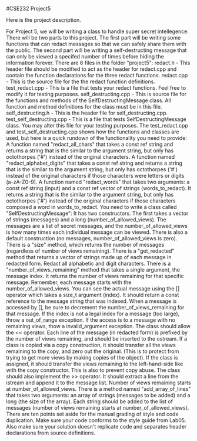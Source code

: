 #CSE232 Project5

Here is the project description.

For Project 5, we will be writing a class to handle super secret intellegence. There will be two parts to this project. The first part will be writing some functions that can redact messages so that we can safely share them with the public. The second part will be writing a self-destructing message that can only be viewed a specifed number of times before hiding the information forever.
There are 6 files in the folder "project5":
redact.h - This header file should be modified to act as the header for redact.cpp and contain the function declarations for the three redact functions.
redact.cpp - This is the source file for the the redact function definitions.
test_redact.cpp - This is a file that tests your redact functions. Feel free to modify it for testing purposes.
self_destructing.cpp - This is source file for the functions and methods of the SelfDestructingMessage class. All function and method definitions for the class must be in this file.
self_destructing.h - This is the header file for self_destructing.cpp.
test_self_destructing.cpp - This is a file that tests SelfDestructingMessage class. You may alter this file for your testing purposes.
The test_redact.cpp and test_self_destructing.cpp shows how the functions and classes are used, but here is a quick rundown of the functionality you need to provide:
A function named "redact_all_chars" that takes a const ref string and returns a string that is the similar to the argument string, but only has octothorpes ('#') instead of the original characters.
A function named "redact_alphabet_digits" that takes a const ref string and returns a string that is the similar to the argument string, but only has octothorpes ('#') instead of the original characters if those characters were letters or digits (a-zA-Z0-9).
A function named "redact_words" that takes two arguments: a const ref string (input) and a const ref vector of strings (words_to_redact). It returns a string that is the similar to the argument string, but only has octothorpes ('#') instead of the original characters if those characters composed a word in words_to_redact.
You need to write a class called "SelfDestructingMessage":
It has two constructors. The first takes a vector of strings (messages) and a long (number_of_allowed_views). The messages are a list of secret messages, and the number_of_allowed_views is how many times each individual message can be viewed. There is also a default construction (no messages, number_of_allowed_views is zero).
There is a "size" method, which returns the number of messages (regardless of number of views remaining).
There is a "get_redacted" method that returns a vector of strings made up of each message in redacted form. Redact all alphabetic and digit characters.
There is a "number_of_views_remaining" method that takes a single argument, the message index. It returns the number of views remaining for that specific message. Remember, each message starts with the number_of_allowed_views.
You can see the actual message using the [] operator which takes a size_t argument (index). It should return a const reference to the message string that was indexed. When a message is accessed by [], be sure to decrement the number_of_views_remaining for that message.
If the index is not a legal index for a message (too large), throw a out_of_range exception.
If the access is to a message with no remaining views, thow a invalid_argument exception.
The class should allow the << operator. Each line of the message (in redacted form) is prefixed by the number of views remaining, and should be inserted to the ostream.
If a class is copied via a copy construction, it should transfer all the views remaining to the copy, and zero out the original. (This is to protect from trying to get more views by making copies of the object).
If the class is assigned, it should transfer the views remaining to the left-hand-side like with the copy constructor. This is also to prevent copy abuse.
The class should also implement the >> operator. It should extract a line from the istream and append it to the message list. Number of views remaining starts at number_of_allowed_views.
There is a method named "add_array_of_lines" that takes two arguments: an array of strings (messages to be added) and a long (the size of the array). Each string should be added to the list of messages (number of views remaining starts at number_of_allowed_views).
There are ten points set aside for the manual grading of style and code duplication. Make sure your code conforms to the style guide from Lab05. Also make sure your solution doesn't replicate code and separates header declarations from source definitions.  
